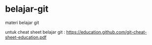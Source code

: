 # belajar-git
materi belajar git

untuk cheat sheet belajar git : https://education.github.com/git-cheat-sheet-education.pdf
